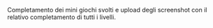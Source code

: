 Completamento dei mini giochi svolti e upload degli screenshot con il relativo completamento di tutti i livelli.